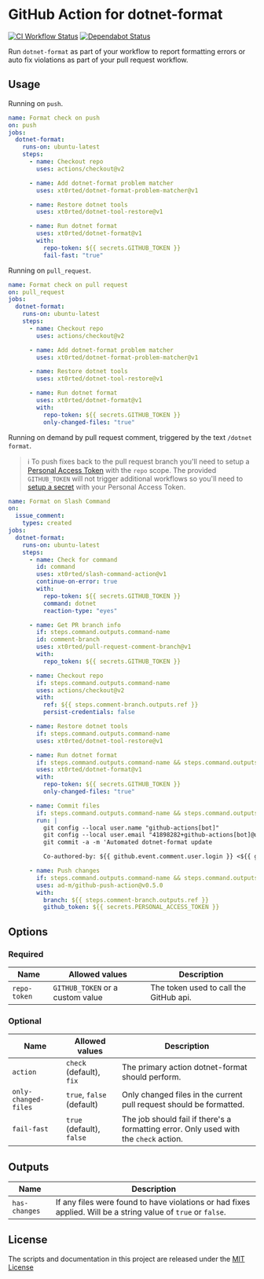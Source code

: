 # GitHub Action for dotnet-format

[![CI Workflow Status](https://github.com/xt0rted/dotnet-format/workflows/CI/badge.svg)](https://github.com/xt0rted/dotnet-format/actions?query=workflow%3ACI)
[![Dependabot Status](https://api.dependabot.com/badges/status?host=github&repo=xt0rted/dotnet-format)](https://dependabot.com)

Run `dotnet-format` as part of your workflow to report formatting errors or auto fix violations as part of your pull request workflow.

## Usage

Running on `push`.

```yml
name: Format check on push
on: push
jobs:
  dotnet-format:
    runs-on: ubuntu-latest
    steps:
      - name: Checkout repo
        uses: actions/checkout@v2

      - name: Add dotnet-format problem matcher
        uses: xt0rted/dotnet-format-problem-matcher@v1

      - name: Restore dotnet tools
        uses: xt0rted/dotnet-tool-restore@v1

      - name: Run dotnet format
        uses: xt0rted/dotnet-format@v1
        with:
          repo-token: ${{ secrets.GITHUB_TOKEN }}
          fail-fast: "true"
```

Running on `pull_request`.

```yml
name: Format check on pull request
on: pull_request
jobs:
  dotnet-format:
    runs-on: ubuntu-latest
    steps:
      - name: Checkout repo
        uses: actions/checkout@v2

      - name: Add dotnet-format problem matcher
        uses: xt0rted/dotnet-format-problem-matcher@v1

      - name: Restore dotnet tools
        uses: xt0rted/dotnet-tool-restore@v1

      - name: Run dotnet format
        uses: xt0rted/dotnet-format@v1
        with:
          repo-token: ${{ secrets.GITHUB_TOKEN }}
          only-changed-files: "true"
```

Running on demand by pull request comment, triggered by the text `/dotnet format`.

> ℹ To push fixes back to the pull request branch you'll need to setup a [Personal Access Token](https://github.com/settings/tokens/new?scopes=repo&description=github%20actions) with the `repo` scope.
> The provided `GITHUB_TOKEN` will not trigger additional workflows so you'll need to [setup a secret](https://help.github.com/en/actions/configuring-and-managing-workflows/creating-and-storing-encrypted-secrets) with your Personal Access Token.

```yml
name: Format on Slash Command
on:
  issue_comment:
    types: created
jobs:
  dotnet-format:
    runs-on: ubuntu-latest
    steps:
      - name: Check for command
        id: command
        uses: xt0rted/slash-command-action@v1
        continue-on-error: true
        with:
          repo-token: ${{ secrets.GITHUB_TOKEN }}
          command: dotnet
          reaction-type: "eyes"

      - name: Get PR branch info
        if: steps.command.outputs.command-name
        id: comment-branch
        uses: xt0rted/pull-request-comment-branch@v1
        with:
          repo_token: ${{ secrets.GITHUB_TOKEN }}

      - name: Checkout repo
        if: steps.command.outputs.command-name
        uses: actions/checkout@v2
        with:
          ref: ${{ steps.comment-branch.outputs.ref }}
          persist-credentials: false

      - name: Restore dotnet tools
        if: steps.command.outputs.command-name
        uses: xt0rted/dotnet-tool-restore@v1

      - name: Run dotnet format
        if: steps.command.outputs.command-name && steps.command.outputs.command-arguments == 'format'
        uses: xt0rted/dotnet-format@v1
        with:
          repo-token: ${{ secrets.GITHUB_TOKEN }}
          only-changed-files: "true"

      - name: Commit files
        if: steps.command.outputs.command-name && steps.command.outputs.command-arguments == 'format'
        run: |
          git config --local user.name "github-actions[bot]"
          git config --local user.email "41898282+github-actions[bot]@users.noreply.github.com"
          git commit -a -m 'Automated dotnet-format update

          Co-authored-by: ${{ github.event.comment.user.login }} <${{ github.event.comment.user.id }}+${{ github.event.comment.user.login }}@users.noreply.github.com>'

      - name: Push changes
        if: steps.command.outputs.command-name && steps.command.outputs.command-arguments == 'format'
        uses: ad-m/github-push-action@v0.5.0
        with:
          branch: ${{ steps.comment-branch.outputs.ref }}
          github_token: ${{ secrets.PERSONAL_ACCESS_TOKEN }}
```

## Options

### Required

Name | Allowed values | Description
-- | -- | --
`repo-token` | `GITHUB_TOKEN` or a custom value | The token used to call the GitHub api.

### Optional

Name | Allowed values | Description
-- | -- | --
`action` | `check` (default), `fix` | The primary action dotnet-format should perform.
`only-changed-files` | `true`, `false` (default) | Only changed files in the current pull request should be formatted.
`fail-fast` | `true` (default), `false` | The job should fail if there's a formatting error. Only used with the `check` action.

## Outputs

Name | Description
-- | --
`has-changes` | If any files were found to have violations or had fixes applied. Will be a string value of `true` or `false`.

## License

The scripts and documentation in this project are released under the [MIT License](LICENSE)
